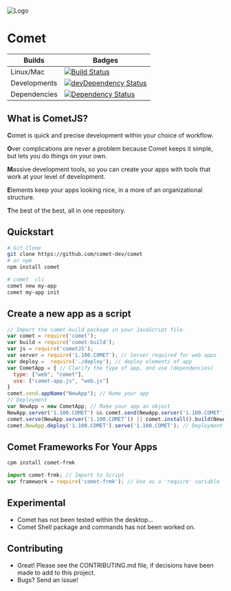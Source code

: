 ![Logo](https://raw.githubusercontent.com/mosesag0813/comet/master/resources/Drawing%20(1).png)
# Comet

 Builds | Badges
---------- | ----------
Linux/Mac |[![Build Status](https://travis-ci.org/comet-dev/CometJS.svg?branch=master)](https://travis-ci.org/comet-dev/CometJS) 
 Developments |[![devDependency Status](https://david-dm.org/comet-dev/CometJS/dev-status.svg)](https://david-dm.org/mosesag0813/comet#info=devDependencies)
  Dependencies|[![Dependency Status](https://david-dm.org/comet-dev/CometJS.svg)](https://david-dm.org/mosesag0813/comet)

## What is CometJS? 

**C**omet is quick and precise development within your choice of workflow.

**O**ver complications are never a problem because Comet keeps it simple, but lets you do things on your own.

**M**assive development tools, so you can create your apps with tools that work at your level of development.

**E**lements keep your apps looking nice, in a more of an organizational structure.

**T**he best of the best, all in one repository.

## Quickstart

```sh
# Git Clone
git clone https://github.com/comet-dev/comet
# or npm
npm install comet
```
```sh
# comet  cli
comet new my-app
comet my-app init
```
## Create a new app as a script
```js
// Import the comet-build package in your JavaScript file.
var comet = require('comet');
var build = require('comet-build');
var js = require('cometJS');
var server = require('1.100.COMET'); // Server required for web apps
var deploy =  require('./deploy'); // deploy elements of app
var CometApp = { // Clarify the type of app, and use (dependencies)
  type: ["web", "comet"],
  use: ["comet-app.js", "web.js"]
}
comet.send.appName("NewApp"); // Name your app
// Deployment
var NewApp = new CometApp; // Make your app an object 
NewApp.server('1.100.COMET') && comet.send(NewApp.server('1.100.COMET')); // Send your app to 1.100.COMET (Official IP Address)
comet.serve(NewApp.server('1.100.COMET')) || comet.install().build(NewApp); // Comet will install, build, and serve your app to the IP Address
comet.NewApp.deploy('1.100.COMET').serve('1.100.COMET'); // Deployment
```
## Comet Frameworks For Your Apps
```sh
cpm install comet-frmk
```
```js
import comet-frmk; // Import to Script
var framework = require('comet-frmk'); // Use as a 'require' variable
```
## Experimental
- Comet has not been tested within the desktop...
- Comet Shell package and commands has not been worked on.


## Contributing
- Great! Please see the CONTRIBUTING.md file, if decisions have been made to add to this project.
- Bugs? Send an issue!

